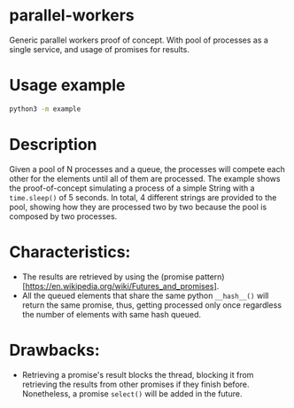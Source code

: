 # parallel-workers
Generic parallel workers proof of concept.  With pool of processes as a single service, and usage of promises for results.

# Usage example

```bash
python3 -m example
```

# Description
Given a pool of N processes and a queue, the processes will compete each other for the elements until all of them are processed.
The example shows the proof-of-concept simulating a process of a simple String with a `time.sleep()` of 5 seconds. 
In total, 4 different strings are provided to the pool, showing how they are processed two by two because the pool is composed by two processes. 

# Characteristics:
 * The results are retrieved by using the (promise pattern)[https://en.wikipedia.org/wiki/Futures_and_promises]. 
 * All the queued elements that share the same python `__hash__()` will return the same promise, thus, getting processed only once regardless the number of elements with same hash queued.

# Drawbacks:
 * Retrieving a promise's result blocks the thread, blocking it from retrieving the results from other promises if they finish before. Nonetheless, a promise `select()` will be added in the future.
